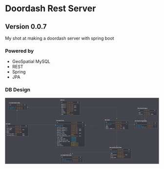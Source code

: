 # Doordash Rest Server
## Version 0.0.7
My shot at making a doordash server with spring boot

### Powered by
- GeoSpatial MySQL
- REST
- Spring
- JPA

### DB Design
<p align="center"><img src="https://github.com/robert-irribarren/spring-geo-doordash-rest-server/blob/master/db_design.PNG?raw=true"/></p>

